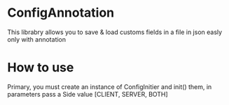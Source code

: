 # ConfigAnnotation
This librabry allows you to save &amp; load customs fields in a file in json easly only with annotation

# How to use
Primary, you must create an instance of ConfigInitier and init() them, in parameters pass a Side value [CLIENT, SERVER, BOTH]
